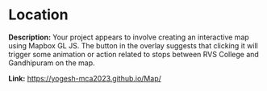 # Location

**Description:** Your project appears to involve creating an interactive map using Mapbox GL JS. 
The button in the overlay suggests that clicking it will trigger some animation or action related 
to stops between RVS College and Gandhipuram on the map.

**Link:** https://yogesh-mca2023.github.io/Map/
